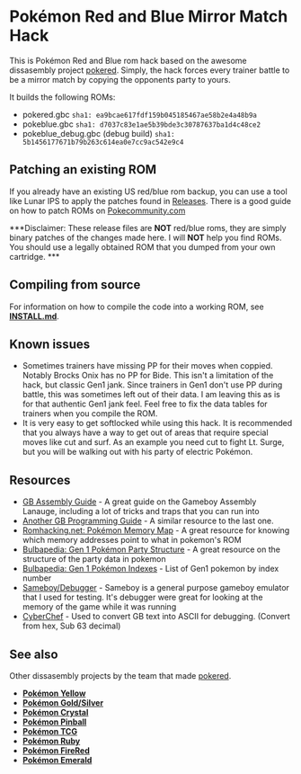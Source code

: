 # Pokémon Red and Blue Mirror Match Hack

This is Pokémon Red and Blue rom hack based on the awesome dissasembly project [pokered](https://github.com/pret/pokered). Simply, the hack forces every trainer battle to be a mirror match by copying the opponents party to yours.

It builds the following ROMs:

- pokered.gbc `sha1: ea9bcae617fdf159b045185467ae58b2e4a48b9a`
- pokeblue.gbc `sha1: d7037c83e1ae5b39bde3c30787637ba1d4c48ce2`
- pokeblue_debug.gbc (debug build) `sha1: 5b1456177671b79b263c614ea0e7cc9ac542e9c4`

## Patching an existing ROM
If you already have an existing US red/blue rom backup, you can use a tool like Lunar IPS to apply the patches found in [Releases](https://github.com/KahunaMC/pokered-mirrormatch/releases). There is a good guide on how to patch ROMs on [Pokecommunity.com](https://www.pokecommunity.com/showthread.php?t=333151)

***Disclaimer: These release files are **NOT** red/blue roms, they are simply binary patches of the changes made here. I will **NOT** help you find ROMs. You should use a legally obtained ROM that you dumped from your own cartridge. ***

## Compiling from source
For information on how to compile the code into a working ROM, see [**INSTALL.md**](INSTALL.md).

## Known issues
- Sometimes trainers have missing PP for their moves when coppied. Notably Brocks Onix has no PP for Bide. This isn't a limitation of the hack, but classic Gen1 jank. Since trainers in Gen1 don't use PP during battle, this was sometimes left out of their data. I am leaving this as is for that authentic Gen1 jank feel. Feel free to fix the data tables for trainers when you compile the ROM.
- It is very easy to get softlocked while using this hack. It is recommended that you always have a way to get out of areas that require special moves like cut and surf. As an example you need cut to fight Lt. Surge, but you will be walking out with his party of electric Pokémon.

## Resources
- [GB Assembly Guide](https://eldred.fr/gb-asm-tutorial/index.html) - A great guide on the Gameboy Assembly Lanauge, including a lot of tricks and traps that you can run into
- [Another GB Programming Guide](https://fms.komkon.org/GameBoy/Tech/Software.html) - A similar resource to the last one. 
- [Romhacking.net: Pokémon Memory Map](http://datacrystal.romhacking.net/wiki/Pok%C3%A9mon_Red/Blue:RAM_map) - A great resource for knowing which memory addresses point to what in pokemon's ROM
- [Bulbapedia: Gen 1 Pokémon Party Structure](https://bulbapedia.bulbagarden.net/wiki/Pok%C3%A9mon_data_structure_(Generation_I)) - A great resource on the structure of the party data in pokemon
- [Bulbapedia: Gen 1 Pokémon Indexes](https://bulbapedia.bulbagarden.net/wiki/List_of_Pok%C3%A9mon_by_index_number_(Generation_I)) - List of Gen1 pokemon by index number
- [Sameboy/Debugger](https://sameboy.github.io/debugger/) - Sameboy is a general purpose gameboy emulator that I used for testing. It's debugger were great for looking at the memory of the game while it was running
- [CyberChef](https://gchq.github.io/CyberChef/) - Used to convert GB text into ASCII for debugging. (Convert from hex, Sub 63 decimal)

## See also

Other dissasembly projects by the team that made [pokered](https://github.com/pret/pokered).

- [**Pokémon Yellow**][pokeyellow]
- [**Pokémon Gold/Silver**][pokegold]
- [**Pokémon Crystal**][pokecrystal]
- [**Pokémon Pinball**][pokepinball]
- [**Pokémon TCG**][poketcg]
- [**Pokémon Ruby**][pokeruby]
- [**Pokémon FireRed**][pokefirered]
- [**Pokémon Emerald**][pokeemerald]

[pokered]: https://github.com/pret/pokered
[pokeyellow]: https://github.com/pret/pokeyellow
[pokegold]: https://github.com/pret/pokegold
[pokecrystal]: https://github.com/pret/pokecrystal
[pokepinball]: https://github.com/pret/pokepinball
[poketcg]: https://github.com/pret/poketcg
[pokeruby]: https://github.com/pret/pokeruby
[pokefirered]: https://github.com/pret/pokefirered
[pokeemerald]: https://github.com/pret/pokeemerald
